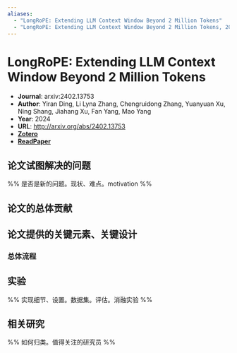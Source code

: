 ```yaml
---
aliases:
  - "LongRoPE: Extending LLM Context Window Beyond 2 Million Tokens"
  - "LongRoPE: Extending LLM Context Window Beyond 2 Million Tokens, 2024"
---
```

# LongRoPE: Extending LLM Context Window Beyond 2 Million Tokens

- **Journal**: arxiv:2402.13753
- **Author**: Yiran Ding, Li Lyna Zhang, Chengruidong Zhang, Yuanyuan Xu, Ning Shang, Jiahang Xu, Fan Yang, Mao Yang
- **Year**: 2024
- **URL**: http://arxiv.org/abs/2402.13753
- [**Zotero**](zotero://select/items/@2024LongRoPEExtendingLLMDing)
- [**ReadPaper**](https://readpaper.com/pdf-annotate/note?pdfId=2193992302006420992&noteId=2356463258262913536)

## 论文试图解决的问题

%% 是否是新的问题。现状、难点。motivation %%

## 论文的总体贡献

## 论文提供的关键元素、关键设计

### 总体流程

## 实验

%% 实现细节、设置。数据集。评估。消融实验 %%

## 相关研究

%% 如何归类。值得关注的研究员 %%
